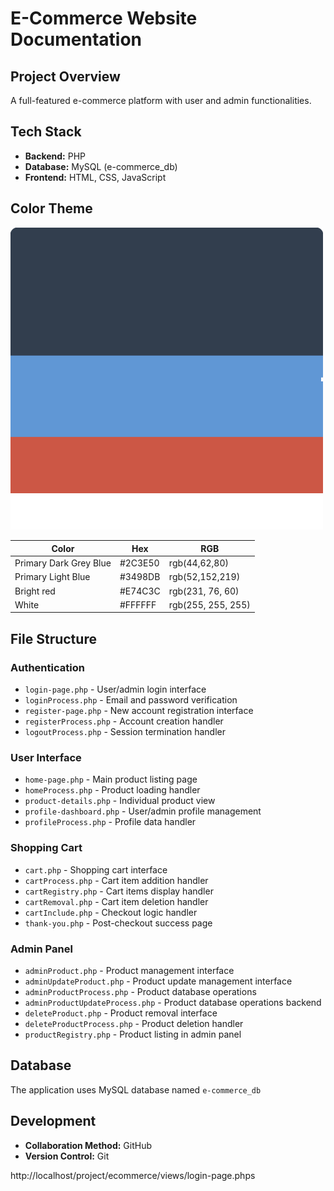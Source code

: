 # E-Commerce Website Documentation

## Project Overview
A full-featured e-commerce platform with user and admin functionalities.

## Tech Stack
- **Backend:** PHP
- **Database:** MySQL (e-commerce_db)
- **Frontend:** HTML, CSS, JavaScript

## Color Theme
<img src="./public/styles/color-themes.png" alt="Color Theme Palette" width="500"/>

| Color | Hex | RGB |
|-------|-----|-----|
| Primary Dark Grey Blue | #2C3E50 | rgb(44,62,80) |
| Primary Light Blue | #3498DB | rgb(52,152,219) |
| Bright red | #E74C3C | rgb(231, 76, 60) |
| White | #FFFFFF | rgb(255, 255, 255) |

## File Structure

### Authentication
- `login-page.php` - User/admin login interface
- `loginProcess.php` - Email and password verification
- `register-page.php` - New account registration interface
- `registerProcess.php` - Account creation handler
- `logoutProcess.php` - Session termination handler

### User Interface
- `home-page.php` - Main product listing page
- `homeProcess.php` - Product loading handler
- `product-details.php` - Individual product view
- `profile-dashboard.php` - User/admin profile management
- `profileProcess.php` - Profile data handler

### Shopping Cart
- `cart.php` - Shopping cart interface
- `cartProcess.php` - Cart item addition handler
- `cartRegistry.php` - Cart items display handler
- `cartRemoval.php` - Cart item deletion handler
- `cartInclude.php` - Checkout logic handler
- `thank-you.php` - Post-checkout success page

### Admin Panel
- `adminProduct.php` - Product management interface
- `adminUpdateProduct.php` - Product update management interface
- `adminProductProcess.php` - Product database operations
- `adminProductUpdateProcess.php` - Product database operations backend 
- `deleteProduct.php` - Product removal interface
- `deleteProductProcess.php` - Product deletion handler
- `productRegistry.php` - Product listing in admin panel

## Database
The application uses MySQL database named `e-commerce_db`

## Development
- **Collaboration Method:** GitHub
- **Version Control:** Git

http://localhost/project/ecommerce/views/login-page.phps